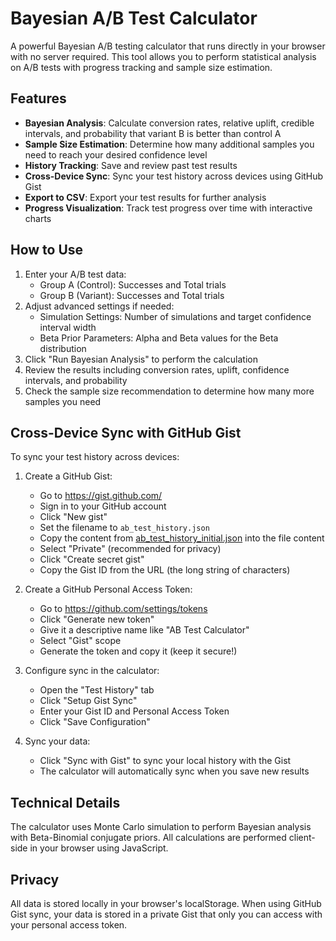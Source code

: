 # Bayesian A/B Test Calculator

A powerful Bayesian A/B testing calculator that runs directly in your browser with no server required. This tool allows you to perform statistical analysis on A/B tests with progress tracking and sample size estimation.

## Features

- **Bayesian Analysis**: Calculate conversion rates, relative uplift, credible intervals, and probability that variant B is better than control A
- **Sample Size Estimation**: Determine how many additional samples you need to reach your desired confidence level
- **History Tracking**: Save and review past test results
- **Cross-Device Sync**: Sync your test history across devices using GitHub Gist
- **Export to CSV**: Export your test results for further analysis
- **Progress Visualization**: Track test progress over time with interactive charts

## How to Use

1. Enter your A/B test data:
   - Group A (Control): Successes and Total trials
   - Group B (Variant): Successes and Total trials
2. Adjust advanced settings if needed:
   - Simulation Settings: Number of simulations and target confidence interval width
   - Beta Prior Parameters: Alpha and Beta values for the Beta distribution
3. Click "Run Bayesian Analysis" to perform the calculation
4. Review the results including conversion rates, uplift, confidence intervals, and probability
5. Check the sample size recommendation to determine how many more samples you need

## Cross-Device Sync with GitHub Gist

To sync your test history across devices:

1. Create a GitHub Gist:
   - Go to https://gist.github.com/
   - Sign in to your GitHub account
   - Click "New gist"
   - Set the filename to `ab_test_history.json`
   - Copy the content from [ab_test_history_initial.json](ab_test_history_initial.json) into the file content
   - Select "Private" (recommended for privacy)
   - Click "Create secret gist"
   - Copy the Gist ID from the URL (the long string of characters)

2. Create a GitHub Personal Access Token:
   - Go to https://github.com/settings/tokens
   - Click "Generate new token"
   - Give it a descriptive name like "AB Test Calculator"
   - Select "Gist" scope
   - Generate the token and copy it (keep it secure!)

3. Configure sync in the calculator:
   - Open the "Test History" tab
   - Click "Setup Gist Sync"
   - Enter your Gist ID and Personal Access Token
   - Click "Save Configuration"

4. Sync your data:
   - Click "Sync with Gist" to sync your local history with the Gist
   - The calculator will automatically sync when you save new results

## Technical Details

The calculator uses Monte Carlo simulation to perform Bayesian analysis with Beta-Binomial conjugate priors. All calculations are performed client-side in your browser using JavaScript.

## Privacy

All data is stored locally in your browser's localStorage. When using GitHub Gist sync, your data is stored in a private Gist that only you can access with your personal access token.
